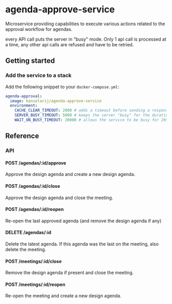 # agenda-approve-service

Microservice providing capabilities to execute various actions related to the approval workflow for agendas.

every API call puts the server in "busy" mode.
Only 1 api call is processed at a time, any other api calls are refused and have to be retried.

## Getting started
### Add the service to a stack
Add the following snippet to your `docker-compose.yml`:

```yml
agenda-approval:
  image: kanselarij/agenda-approve-service
  environment:
    CACHE_CLEAR_TIMEOUT: 2000 # adds a timeout before sending a response, to give the cache time to clear.
    SERVER_BUSY_TIMEOUT: 5000 # keeps the server "busy" for the duration of the timeout after the API call response was sent. 
    WAIT_ON_BUSY_TIMEOUT: 20000 # allows the service to be busy for 20s before indicating it is busy
```

## Reference
### API


#### POST /agendas/:id/approve

Approve the design agenda and create a new design agenda.

#### POST /agendas/:id/close

Approve the design agenda and close the meeting.

#### POST /agendas/:id/reopen

Re-open the last approved agenda (and remove the design agenda if any)

#### DELETE /agendas/:id

Delete the latest agenda. If this agenda was the last on the meeting, also delete the meeting.

#### POST /meetings/:id/close

Remove the design agenda if present and close the meeting.

#### POST /meetings/:id/reopen

Re-open the meeting and create a new design agenda.


